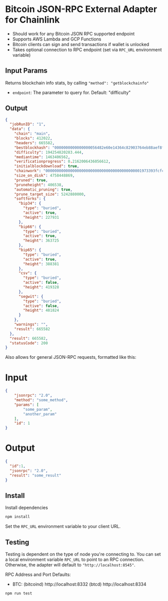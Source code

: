 # Bitcoin JSON-RPC External Adapter for Chainlink

- Should work for any Bitcoin JSON RPC supported endpoint
- Supports AWS Lambda and GCP Functions
- Bitcoin clients can sign and send transactions if wallet is unlocked
- Takes optional connection to RPC endpoint (set via `RPC_URL` environment variable)

## Input Params

Returns blockchain info stats, by calling `"method": "getblockchainfo"`

- `endpoint`: The parameter to query for. Default: "difficulty"

## Output

```json
{
  "jobRunID": "1",
  "data": {
    "chain": "main",
    "blocks": 412022,
    "headers": 665582,
    "bestblockhash": "0000000000000000056482e60e14364c82903764eb88aef8fb0b1b60647334be",
    "difficulty": 194254820283.444,
    "mediantime": 1463406562,
    "verificationprogress": 0.2162006436056612,
    "initialblockdownload": true,
    "chainwork": "0000000000000000000000000000000000000000001973393fcfc0215ecc9726",
    "size_on_disk": 4758448869,
    "pruned": true,
    "pruneheight": 406538,
    "automatic_pruning": true,
    "prune_target_size": 5242880000,
    "softforks": {
      "bip34": {
        "type": "buried",
        "active": true,
        "height": 227931
      },
      "bip66": {
        "type": "buried",
        "active": true,
        "height": 363725
      },
      "bip65": {
        "type": "buried",
        "active": true,
        "height": 388381
      },
      "csv": {
        "type": "buried",
        "active": false,
        "height": 419328
      },
      "segwit": {
        "type": "buried",
        "active": false,
        "height": 481824
      }
    },
    "warnings": "",
    "result": 665582
  },
  "result": 665582,
  "statusCode": 200
}
```

Also allows for general JSON-RPC requests, formatted like this:

# Input

```JSON
{
	"jsonrpc": "2.0",
	"method": "some_method",
	"params": [
		"some_param",
		"another_param"
	],
	"id": 1
}
```

# Output

```JSON
{
  "id":1,
  "jsonrpc": "2.0",
  "result": "some_result"
}
```

## Install

Install dependencies

```bash
npm install
```

Set the `RPC_URL` environment variable to your client URL.

## Testing

Testing is dependent on the type of node you're connecting to. You can set a local environment variable `RPC_URL` to point to an RPC connection. Otherwise, the adapter will default to `"http://localhost:8545"`.

RPC Address and Port Defaults:

- BTC: (bitcoind) http://localhost:8332 (btcd) http://localhost:8334

```bash
npm run test
```
